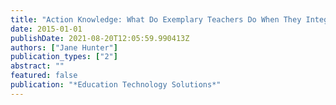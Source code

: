 ```yaml
---
title: "Action Knowledge: What Do Exemplary Teachers Do When They Integrate Technology?"
date: 2015-01-01
publishDate: 2021-08-20T12:05:59.990413Z
authors: ["Jane Hunter"]
publication_types: ["2"]
abstract: ""
featured: false
publication: "*Education Technology Solutions*"
---
```


